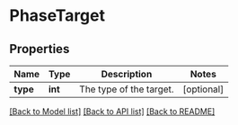 # PhaseTarget

## Properties
Name | Type | Description | Notes
------------ | ------------- | ------------- | -------------
**type** | **int** | The type of the target. | [optional] 

[[Back to Model list]](../README.md#documentation-for-models) [[Back to API list]](../README.md#documentation-for-api-endpoints) [[Back to README]](../README.md)


